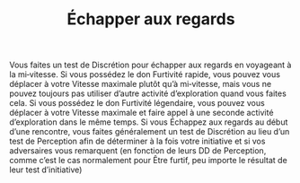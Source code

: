 ﻿---
title: Échapper aux regards
titleEn: Avoid Notice
id: IE2nThCmoyhQA0Jn
group: actions
---
<p>Vous faites un test de Discrétion pour échapper aux regards en voyageant à la mi‑vitesse. Si vous possédez le don Furtivité rapide, vous pouvez vous déplacer à votre Vitesse maximale plutôt qu’à mi‑vitesse, mais vous ne pouvez toujours pas utiliser d’autre activité d’exploration quand vous faites cela. Si vous possédez le don Furtivité légendaire, vous pouvez vous déplacer à votre Vitesse maximale et faire appel à une seconde activité d’exploration dans le même temps. Si vous Échappez aux regards au début d’une rencontre, vous faites généralement un test de Discrétion au lieu d’un test de Perception afin de déterminer à la fois votre initiative et si vos adversaires vous remarquent (en fonction de leurs DD de Perception, comme c’est le cas normalement pour Être furtif, peu importe le résultat de leur test d’initiative)</p>
